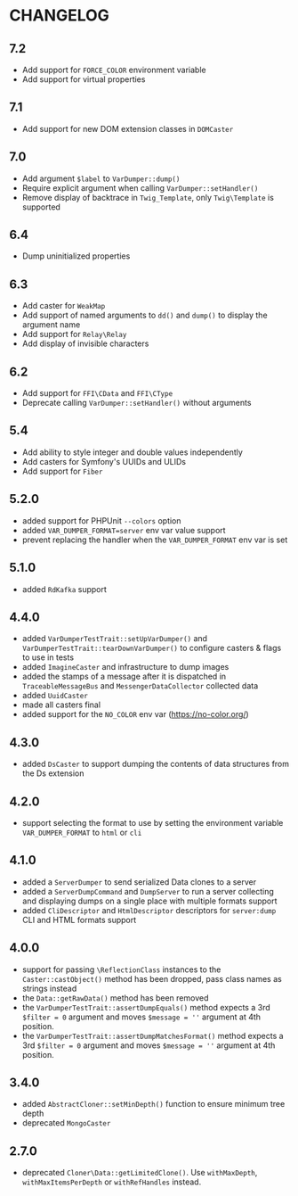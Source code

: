 # CHANGELOG

## 7.2

- Add support for `FORCE_COLOR` environment variable
- Add support for virtual properties

## 7.1

- Add support for new DOM extension classes in `DOMCaster`

## 7.0

- Add argument `$label` to `VarDumper::dump()`
- Require explicit argument when calling `VarDumper::setHandler()`
- Remove display of backtrace in `Twig_Template`, only `Twig\Template` is supported

## 6.4

- Dump uninitialized properties

## 6.3

- Add caster for `WeakMap`
- Add support of named arguments to `dd()` and `dump()` to display the argument name
- Add support for `Relay\Relay`
- Add display of invisible characters

## 6.2

- Add support for `FFI\CData` and `FFI\CType`
- Deprecate calling `VarDumper::setHandler()` without arguments

## 5.4

- Add ability to style integer and double values independently
- Add casters for Symfony's UUIDs and ULIDs
- Add support for `Fiber`

## 5.2.0

- added support for PHPUnit `--colors` option
- added `VAR_DUMPER_FORMAT=server` env var value support
- prevent replacing the handler when the `VAR_DUMPER_FORMAT` env var is set

## 5.1.0

- added `RdKafka` support

## 4.4.0

- added `VarDumperTestTrait::setUpVarDumper()` and `VarDumperTestTrait::tearDownVarDumper()`
  to configure casters & flags to use in tests
- added `ImagineCaster` and infrastructure to dump images
- added the stamps of a message after it is dispatched in `TraceableMessageBus` and `MessengerDataCollector` collected data
- added `UuidCaster`
- made all casters final
- added support for the `NO_COLOR` env var (https://no-color.org/)

## 4.3.0

- added `DsCaster` to support dumping the contents of data structures from the Ds extension

## 4.2.0

- support selecting the format to use by setting the environment variable `VAR_DUMPER_FORMAT` to `html` or `cli`

## 4.1.0

- added a `ServerDumper` to send serialized Data clones to a server
- added a `ServerDumpCommand` and `DumpServer` to run a server collecting
  and displaying dumps on a single place with multiple formats support
- added `CliDescriptor` and `HtmlDescriptor` descriptors for `server:dump` CLI and HTML formats support

## 4.0.0

- support for passing `\ReflectionClass` instances to the `Caster::castObject()`
  method has been dropped, pass class names as strings instead
- the `Data::getRawData()` method has been removed
- the `VarDumperTestTrait::assertDumpEquals()` method expects a 3rd `$filter = 0`
  argument and moves `$message = ''` argument at 4th position.
- the `VarDumperTestTrait::assertDumpMatchesFormat()` method expects a 3rd `$filter = 0`
  argument and moves `$message = ''` argument at 4th position.

## 3.4.0

- added `AbstractCloner::setMinDepth()` function to ensure minimum tree depth
- deprecated `MongoCaster`

## 2.7.0

- deprecated `Cloner\Data::getLimitedClone()`. Use `withMaxDepth`, `withMaxItemsPerDepth` or `withRefHandles` instead.
